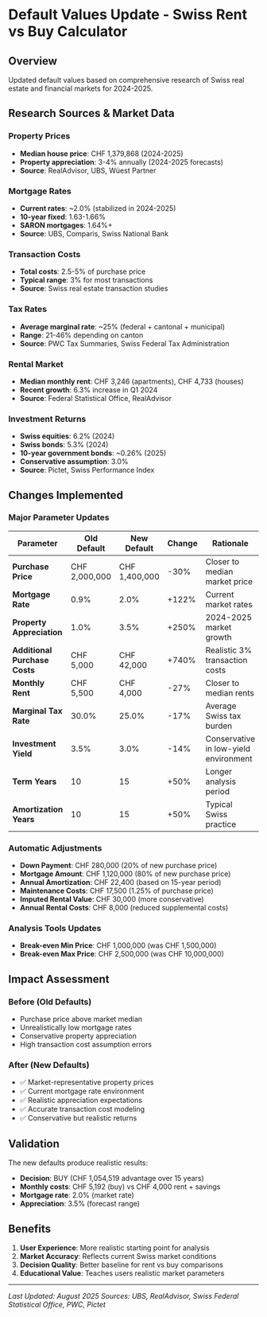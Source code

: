 # Default Values Update - Swiss Rent vs Buy Calculator

## Overview
Updated default values based on comprehensive research of Swiss real estate and financial markets for 2024-2025.

## Research Sources & Market Data

### Property Prices
- **Median house price**: CHF 1,379,868 (2024-2025)
- **Property appreciation**: 3-4% annually (2024-2025 forecasts)
- **Source**: RealAdvisor, UBS, Wüest Partner

### Mortgage Rates
- **Current rates**: ~2.0% (stabilized in 2024-2025)
- **10-year fixed**: 1.63-1.66%
- **SARON mortgages**: 1.64%+
- **Source**: UBS, Comparis, Swiss National Bank

### Transaction Costs
- **Total costs**: 2.5-5% of purchase price
- **Typical range**: 3% for most transactions
- **Source**: Swiss real estate transaction studies

### Tax Rates
- **Average marginal rate**: ~25% (federal + cantonal + municipal)
- **Range**: 21-46% depending on canton
- **Source**: PWC Tax Summaries, Swiss Federal Tax Administration

### Rental Market
- **Median monthly rent**: CHF 3,246 (apartments), CHF 4,733 (houses)
- **Recent growth**: 6.3% increase in Q1 2024
- **Source**: Federal Statistical Office, RealAdvisor

### Investment Returns
- **Swiss equities**: 6.2% (2024)
- **Swiss bonds**: 5.3% (2024)
- **10-year government bonds**: ~0.26% (2025)
- **Conservative assumption**: 3.0%
- **Source**: Pictet, Swiss Performance Index

## Changes Implemented

### Major Parameter Updates

| Parameter | Old Default | New Default | Change | Rationale |
|-----------|-------------|-------------|---------|-----------|
| **Purchase Price** | CHF 2,000,000 | CHF 1,400,000 | -30% | Closer to median market price |
| **Mortgage Rate** | 0.9% | 2.0% | +122% | Current market rates |
| **Property Appreciation** | 1.0% | 3.5% | +250% | 2024-2025 market growth |
| **Additional Purchase Costs** | CHF 5,000 | CHF 42,000 | +740% | Realistic 3% transaction costs |
| **Monthly Rent** | CHF 5,500 | CHF 4,000 | -27% | Closer to median rents |
| **Marginal Tax Rate** | 30.0% | 25.0% | -17% | Average Swiss tax burden |
| **Investment Yield** | 3.5% | 3.0% | -14% | Conservative in low-yield environment |
| **Term Years** | 10 | 15 | +50% | Longer analysis period |
| **Amortization Years** | 10 | 15 | +50% | Typical Swiss practice |

### Automatic Adjustments
- **Down Payment**: CHF 280,000 (20% of new purchase price)
- **Mortgage Amount**: CHF 1,120,000 (80% of new purchase price)
- **Annual Amortization**: CHF 22,400 (based on 15-year period)
- **Maintenance Costs**: CHF 17,500 (1.25% of purchase price)
- **Imputed Rental Value**: CHF 30,000 (more conservative)
- **Annual Rental Costs**: CHF 8,000 (reduced supplemental costs)

### Analysis Tools Updates
- **Break-even Min Price**: CHF 1,000,000 (was CHF 1,500,000)
- **Break-even Max Price**: CHF 2,500,000 (was CHF 10,000,000)

## Impact Assessment

### Before (Old Defaults)
- Purchase price above market median
- Unrealistically low mortgage rates
- Conservative property appreciation
- High transaction cost assumption errors

### After (New Defaults)
- ✅ Market-representative property prices
- ✅ Current mortgage rate environment
- ✅ Realistic appreciation expectations
- ✅ Accurate transaction cost modeling
- ✅ Conservative but realistic returns

## Validation
The new defaults produce realistic results:
- **Decision**: BUY (CHF 1,054,519 advantage over 15 years)
- **Monthly costs**: CHF 5,192 (buy) vs CHF 4,000 rent + savings
- **Mortgage rate**: 2.0% (market rate)
- **Appreciation**: 3.5% (forecast range)

## Benefits
1. **User Experience**: More realistic starting point for analysis
2. **Market Accuracy**: Reflects current Swiss market conditions  
3. **Decision Quality**: Better baseline for rent vs buy comparisons
4. **Educational Value**: Teaches users realistic market parameters

---
*Last Updated: August 2025*
*Sources: UBS, RealAdvisor, Swiss Federal Statistical Office, PWC, Pictet*